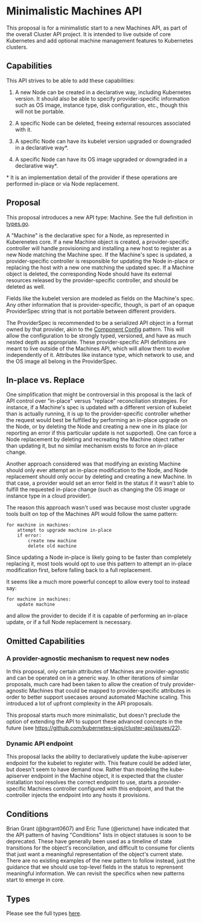 Minimalistic Machines API
=========================

This proposal is for a minimalistic start to a new Machines API, as part of the
overall Cluster API project. It is intended to live outside of core Kubernetes
and add optional machine management features to Kubernetes clusters.

## Capabilities

This API strives to be able to add these capabilities:

1. A new Node can be created in a declarative way, including Kubernetes version.
   It should also be able to specify provider-specific information such as OS image,
   instance type, disk configuration, etc., though this will not be portable.

1. A specific Node can be deleted, freeing external resources associated with
   it.

1. A specific Node can have its kubelet version upgraded or downgraded in a
   declarative way\*.

1. A specific Node can have its OS image upgraded or downgraded in a declarative
   way\*.

\*  It is an implementation detail of the provider if these operations are
performed in-place or via Node replacement.

## Proposal

This proposal introduces a new API type: Machine. See the full definition in
[types.go](types.go).

A "Machine" is the declarative spec for a Node, as represented in Kuberenetes
core. If a new Machine object is created, a provider-specific controller will
handle provisioning and installing a new host to register as a new Node matching
the Machine spec. If the Machine's spec is updated, a provider-specific
controller is responsible for updating the Node in-place or replacing the host
with a new one matching the updated spec. If a Machine object is deleted, the
corresponding Node should have its external resources released by the
provider-specific controller, and should be deleted as well.

Fields like the kubelet version are modeled as fields on the Machine's spec.
Any other information that is provider-specific, though, is part of an opaque
ProviderSpec string that is not portable between different providers.

The ProviderSpec is recommended to be a serialized API object in a format
owned by that provider, akin to the [Component Config](https://goo.gl/opSc2o)
pattern. This will allow the configuration to be strongly typed, versioned, and
have as much nested depth as appropriate. These provider-specific API
definitions are meant to live outside of the Machines API, which will allow them
to evolve independently of it. Attributes like instance type, which network to
use, and the OS image all belong in the ProviderSpec.

## In-place vs. Replace

One simplification that might be controversial in this proposal is the lack of
API control over "in-place" versus "replace" reconciliation strategies. For
instance, if a Machine's spec is updated with a different version of kubelet
than is actually running, it is up to the provider-specific controller whether
the request would best be fulfilled by performing an in-place upgrade on the
Node, or by deleting the Node and creating a new one in its place (or reporting
an error if this particular update is not supported). One can force a Node
replacement by deleting and recreating the Machine object rather than updating
it, but no similar mechanism exists to force an in-place change.

Another approach considered was that modifying an existing Machine should only
ever attempt an in-place modification to the Node, and Node replacement should
only occur by deleting and creating a new Machine. In that case, a provider
would set an error field in the status if it wasn't able to fulfill the
requested in-place change (such as changing the OS image or instance type in a
cloud provider).

The reason this approach wasn't used was because most cluster upgrade tools
built on top of the Machines API would follow the same pattern:

    for machine in machines:
        attempt to upgrade machine in-place
        if error:
            create new machine
            delete old machine

Since updating a Node in-place is likely going to be faster than completely
replacing it, most tools would opt to use this pattern to attempt an in-place
modification first, before falling back to a full replacement.

It seems like a much more powerful concept to allow every tool to instead say:

    for machine in machines:
        update machine

and allow the provider to decide if it is capable of performing an in-place
update, or if a full Node replacement is necessary.

## Omitted Capabilities

### A provider-agnostic mechanism to request new nodes

In this proposal, only certain attributes of Machines are provider-agnostic and
can be operated on in a generic way. In other iterations of similar proposals,
much care had been taken to allow the creation of truly provider-agnostic
Machines that could be mapped to provider-specific attributes in order to better
support usecases around automated Machine scaling. This introduced a lot of
upfront complexity in the API proposals.

This proposal starts much more minimalistic, but doesn't preclude the option of
extending the API to support these advanced concepts in the future (see
https://github.com/kubernetes-sigs/cluster-api/issues/22).

### Dynamic API endpoint

This proposal lacks the ability to declaratively update the kube-apiserver
endpoint for the kubelet to register with. This feature could be added later,
but doesn't seem to have demand now. Rather than modeling the kube-apiserver
endpoint in the Machine object, it is expected that the cluster installation
tool resolves the correct endpoint to use, starts a provider-specific Machines
controller configured with this endpoint, and that the controller injects the
endpoint into any hosts it provisions.

## Conditions

Brian Grant (@bgrant0607) and Eric Tune (@erictune) have indicated that the API pattern of having
"Conditions" lists in object statuses is soon to be deprecated. These have
generally been used as a timeline of state transitions for the object's
reconcilation, and difficult to consume for clients that just want a meaningful
representation of the object's current state. There are no existing examples of
the new pattern to follow instead, just the guidance that we should use
top-level fields in the status to reprensent meaningful information. We can
revisit the specifics when new patterns start to emerge in core.

## Types

Please see the full types [here](https://github.com/kubernetes-sigs/cluster-api/blob/master/pkg/apis/cluster/v1beta1/machine_types.go).
